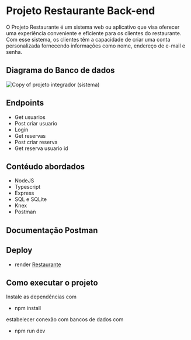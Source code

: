 # Projeto Restaurante  Back-end

O Projeto Restaurante é um sistema web ou aplicativo que visa oferecer uma experiência conveniente e eficiente para os clientes do restaurante. Com esse sistema, os clientes têm a capacidade de criar uma conta personalizada fornecendo informações como nome, endereço de e-mail e senha.


## Diagrama do Banco de dados

![Copy of projeto integrador (sistema)](https://github.com/Adrianaramss/Back-restaurante/assets/111310311/88ffc0bf-68fa-4802-bbde-8b823737b2d5)

## Endpoints

- Get usuarios
- Post criar usuario
- Login
- Get reservas
- Post criar reserva
- Get reserva usuario id


## Contéudo abordados

- NodeJS
- Typescript
- Express
- SQL e SQLite
- Knex
- Postman

## Documentação Postman

## Deploy 
- render
[Restaurante](https://projeto-restaurante-zeta.vercel.app/)

## Como executar o projeto 
Instale as dependências com
 - npm install
 
estabelecer conexão com bancos de dados com 
- npm run dev
